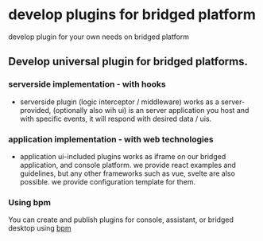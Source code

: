 # develop plugins for bridged platform
develop plugin for your own needs on bridged platform


## Develop universal plugin for bridged platforms.

### serverside implementation - with hooks
- serverside plugin (logic interceptor / middleware) works as a server-provided, (optionally also wih ui) is an server application you host and with specific events, it will respond with desired data / uis.

### application implementation - with web technologies
- application ui-included plugins works as iframe on our bridged application, and console platform. we provide react examples and guidelines, but any other frameworks such as vue, svelte are also possible. we provide configuration template for them.

### Using bpm

You can create and publish plugins for console, assistant, or bridged desktop using [bpm](https://github.com/bridgedxyz/bpm)
